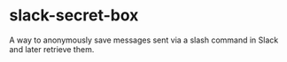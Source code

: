 # slack-secret-box
A way to anonymously save messages sent via a slash command in Slack and later retrieve them.
